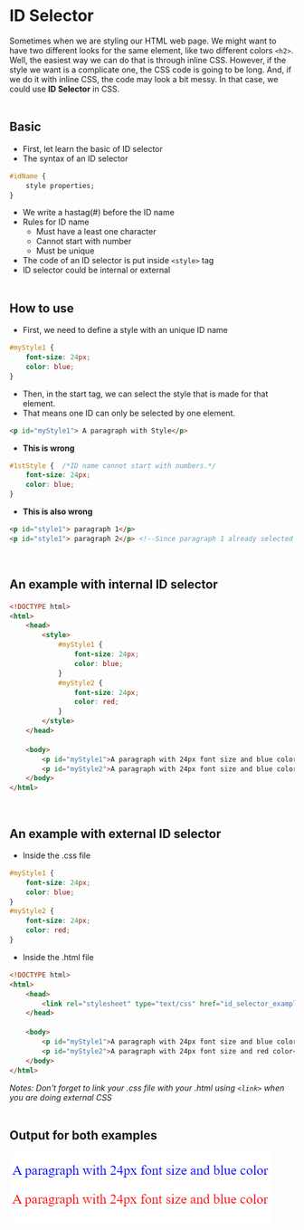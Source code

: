 # ID Selector
Sometimes when we are styling our HTML web page. We might want to have two different looks for the same element, like two different colors `<h2>`. Well, the easiest way we can do that is through inline CSS. However, if the style we want is a complicate one, the CSS code is going to be long. And, if we do it with inline CSS, the code may look a bit messy. In that case, we could use **ID Selector** in CSS.
<br><br>

## Basic
- First, let learn the basic of ID selector
- The syntax of an ID selector
```css
#idName {
    style properties;
}
```
- We write a hastag(#) before the ID name
- Rules for ID name
    - Must have a least one character
    - Cannot start with number
    - Must be unique
- The code of an ID selector is put inside `<style>` tag
- ID selector could be internal or external
<br><br>

## How to use
- First, we need to define a style with an unique ID name
```css
#myStyle1 {
    font-size: 24px;
    color: blue;
}
```
- Then, in the start tag, we can select the style that is made for that element.
- That means one ID can only be selected by one element.
```html
<p id="myStyle1"> A paragraph with Style</p>
```
- **This is wrong**
```css
#1stStyle {  /*ID name cannot start with numbers.*/
    font-size: 24px;
    color: blue;
}
```
- **This is also wrong**
```html
<p id="style1"> paragraph 1</p>
<p id="style1"> paragraph 2</p> <!--Since paragraph 1 already selected style1 paragraph 2 cannot select it again.-->
```
<br>

## An example with internal ID selector
```html
<!DOCTYPE html>
<html>
    <head>
        <style>
            #myStyle1 {
                font-size: 24px;
                color: blue;
            }
            #myStyle2 {
                font-size: 24px;
                color: red;
            }
        </style>
    </head>

    <body>
        <p id="myStyle1">A paragraph with 24px font size and blue color</p>
        <p id="myStyle2">A paragraph with 24px font size and blue color</p>
    </body>
</html>
```
<br>

## An example with external ID selector
- Inside the .css file
```css
#myStyle1 {
    font-size: 24px;
    color: blue;
}
#myStyle2 {
    font-size: 24px;
    color: red;
}
```
- Inside the .html file
```html
<!DOCTYPE html>
<html>
    <head>
        <link rel="stylesheet" type="text/css" href="id_selector_example.css">
    </head>

    <body>
        <p id="myStyle1">A paragraph with 24px font size and blue color</p>
        <p id="myStyle2">A paragraph with 24px font size and red color</p>
    </body>
</html>
```
*Notes: Don't forget to link your .css file with your .html using `<link>` when you are doing external CSS*
<br><br>

## Output for both examples
<img src="./id_selector_example_output.png">